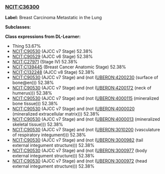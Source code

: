 
### [NCIT:C36300](http://purl.obolibrary.org/obo/NCIT_C36300)
**Label:** Breast Carcinoma Metastatic in the Lung

**Subclasses:** 

**Class expressions from DL-Learner:**

- Thing 53.67%
- [NCIT:C90530](http://purl.obolibrary.org/obo/NCIT_C90530) (AJCC v7 Stage) 52.38%
- [NCIT:C90529](http://purl.obolibrary.org/obo/NCIT_C90529) (AJCC v6 Stage) 52.38%
- [NCIT:C27971](http://purl.obolibrary.org/obo/NCIT_C27971) (Stage IV) 52.38%
- [NCIT:C139445](http://purl.obolibrary.org/obo/NCIT_C139445) (Breast Cancer Anatomic Stage) 52.38%
- [NCIT:C132248](http://purl.obolibrary.org/obo/NCIT_C132248) (AJCC v8 Stage) 52.38%
- [NCIT:C90530](http://purl.obolibrary.org/obo/NCIT_C90530) (AJCC v7 Stage) and (not ([UBERON:4200230](http://purl.obolibrary.org/obo/UBERON_4200230) (surface of bone@en))) 52.38%
- [NCIT:C90530](http://purl.obolibrary.org/obo/NCIT_C90530) (AJCC v7 Stage) and (not ([UBERON:4200172](http://purl.obolibrary.org/obo/UBERON_4200172) (neck of humerus))) 52.38%
- [NCIT:C90530](http://purl.obolibrary.org/obo/NCIT_C90530) (AJCC v7 Stage) and (not ([UBERON:4000115](http://purl.obolibrary.org/obo/UBERON_4000115) (mineralized bone tissue))) 52.38%
- [NCIT:C90530](http://purl.obolibrary.org/obo/NCIT_C90530) (AJCC v7 Stage) and (not ([UBERON:4000020](http://purl.obolibrary.org/obo/UBERON_4000020) (mineralized extracellular matrix))) 52.38%
- [NCIT:C90530](http://purl.obolibrary.org/obo/NCIT_C90530) (AJCC v7 Stage) and (not ([UBERON:4000013](http://purl.obolibrary.org/obo/UBERON_4000013) (mineralized skeletal tissue))) 52.38%
- [NCIT:C90530](http://purl.obolibrary.org/obo/NCIT_C90530) (AJCC v7 Stage) and (not ([UBERON:3010200](http://purl.obolibrary.org/obo/UBERON_3010200) (vasculature of respiratory integument))) 52.38%
- [NCIT:C90530](http://purl.obolibrary.org/obo/NCIT_C90530) (AJCC v7 Stage) and (not ([UBERON:3000982](http://purl.obolibrary.org/obo/UBERON_3000982) (tail external integument structure))) 52.38%
- [NCIT:C90530](http://purl.obolibrary.org/obo/NCIT_C90530) (AJCC v7 Stage) and (not ([UBERON:3000977](http://purl.obolibrary.org/obo/UBERON_3000977) (body external integument structure))) 52.38%
- [NCIT:C90530](http://purl.obolibrary.org/obo/NCIT_C90530) (AJCC v7 Stage) and (not ([UBERON:3000972](http://purl.obolibrary.org/obo/UBERON_3000972) (head external integument structure))) 52.38%


